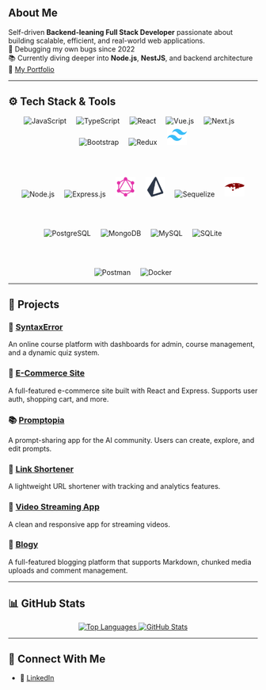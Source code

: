 ## About Me

Self-driven **Backend-leaning Full Stack Developer** passionate about building scalable, efficient, and real-world web applications.  
🐞 Debugging my own bugs since 2022  
📚 Currently diving deeper into **Node.js**, **NestJS**, and backend architecture  
📄 [My Portfolio](https://my-portfolio-eta-ecru-74.vercel.app/)

---

## ⚙️ Tech Stack & Tools

<div align="center">

<!-- Languages -->
<img src="https://cdn.jsdelivr.net/gh/devicons/devicon/icons/javascript/javascript-original.svg" height="40" alt="JavaScript" />
<img width="12" />
<img src="https://cdn.jsdelivr.net/gh/devicons/devicon/icons/typescript/typescript-original.svg" height="40" alt="TypeScript" />
<img width="12" />

<!-- Frontend -->
<img src="https://cdn.jsdelivr.net/gh/devicons/devicon/icons/react/react-original.svg" height="40" alt="React" />
<img width="12" />
<img src="https://cdn.jsdelivr.net/gh/devicons/devicon/icons/vuejs/vuejs-original.svg" height="40" alt="Vue.js" />
<img width="12" />
<img src="https://cdn.jsdelivr.net/gh/devicons/devicon/icons/nextjs/nextjs-original.svg" height="40" alt="Next.js" />
<img width="12" />
<img src="https://cdn.jsdelivr.net/gh/devicons/devicon/icons/bootstrap/bootstrap-original.svg" height="40" alt="Bootstrap" />
<img width="12" />
<img src="https://cdn.jsdelivr.net/gh/devicons/devicon/icons/redux/redux-original.svg" height="40" alt="Redux" />
<img width="12" />
<img src="https://github.com/devicons/devicon/blob/v2.16.0/icons/tailwindcss/tailwindcss-original.svg" height="40" alt="Tailwind CSS" />

<br><br>

<!-- Backend -->
<img src="https://cdn.jsdelivr.net/gh/devicons/devicon/icons/nodejs/nodejs-original.svg" height="40" alt="Node.js" />
<img width="12" />
<img src="https://cdn.jsdelivr.net/gh/devicons/devicon/icons/express/express-original.svg" height="40" alt="Express.js" />
<img width="12" />
<img src="https://github.com/devicons/devicon/blob/v2.16.0/icons/graphql/graphql-plain.svg" height="40" alt="GraphQL" />
<img width="12" />

<!-- ORMs -->
<img src="https://github.com/devicons/devicon/blob/v2.16.0/icons/prisma/prisma-original.svg" height="40" alt="Prisma" />
<img width="12" />
<img src="https://cdn.jsdelivr.net/gh/devicons/devicon/icons/sequelize/sequelize-original.svg" height="40" alt="Sequelize" />
<img width="12" />
<img src="https://github.com/devicons/devicon/blob/v2.16.0/icons/mongoose/mongoose-original.svg" height="40" alt="Mongoose" />

<br><br>

<!-- Databases -->
<img src="https://cdn.jsdelivr.net/gh/devicons/devicon/icons/postgresql/postgresql-original.svg" height="40" alt="PostgreSQL" />
<img width="12" />
<img src="https://cdn.jsdelivr.net/gh/devicons/devicon/icons/mongodb/mongodb-original.svg" height="40" alt="MongoDB" />
<img width="12" />
<img src="https://cdn.jsdelivr.net/gh/devicons/devicon/icons/mysql/mysql-original.svg" height="40" alt="MySQL" />
<img width="12" />
<img src="https://cdn.jsdelivr.net/gh/devicons/devicon/icons/sqlite/sqlite-original.svg" height="40" alt="SQLite" />

<br><br>

<!-- Tools -->
<img src="https://cdn.jsdelivr.net/gh/devicons/devicon/icons/postman/postman-original.svg" height="40" alt="Postman" />
<img width="12" />
<img src="https://cdn.jsdelivr.net/gh/devicons/devicon/icons/docker/docker-original.svg" height="40" alt="Docker" />

</div>

---

## 📌 Projects

### 🧠 [SyntaxError](https://sytnax-error.vercel.app/)
An online course platform with dashboards for admin, course management, and a dynamic quiz system.

### 🛒 [E-Commerce Site](https://github.com/Khemu1/Omni-Store-E-Commerce)  
A full-featured e-commerce site built with React and Express. Supports user auth, shopping cart, and more.

### 📚 [Promptopia](https://github.com/Khemu1/promptopia)  
A prompt-sharing app for the AI community. Users can create, explore, and edit prompts.

### 🔗 [Link Shortener](https://github.com/Khemu1/Code-Clause-Internship-Link-Shortner)  
A lightweight URL shortener with tracking and analytics features.

### 🎥 [Video Streaming App](https://github.com/Khemu1/Code-Clause-Internship-Video-Streaming-Application)  
A clean and responsive app for streaming videos.

### 📝 [Blogy](https://github.com/Khemu1/blogy)  
A full-featured blogging platform that supports Markdown, chunked media uploads and comment management.

---

## 📊 GitHub Stats

<div align="center">
  <a href="https://github.com/khemu1">
    <img src="https://github-readme-stats.vercel.app/api/top-langs/?username=khemu1&layout=compact&theme=radical&hide=java" alt="Top Languages" />
  </a>
  <a href="https://github.com/khemu1">
    <img src="https://github-readme-stats.vercel.app/api?username=khemu1&show_icons=true&theme=radical&include_all_commits=true&count_private=true" alt="GitHub Stats" />
  </a>
</div>

---

## 🤝 Connect With Me

- 💼 [LinkedIn](https://www.linkedin.com/in/ali-hegazy-379030254/)
